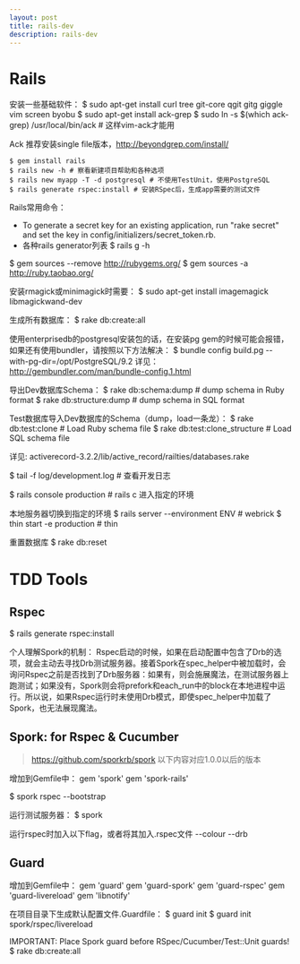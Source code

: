 ```yaml
---
layout: post
title: rails-dev
description: rails-dev
---
```


Rails
=====

安装一些基础软件：
    $ sudo apt-get install curl tree git-core qgit gitg giggle vim screen byobu
    $ sudo apt-get install ack-grep
    $ sudo ln -s $(which ack-grep) /usr/local/bin/ack # 这样vim-ack才能用

Ack 推荐安装single file版本，http://beyondgrep.com/install/

    $ gem install rails
    $ rails new -h # 察看新建项目帮助和各种选项
    $ rails new myapp -T -d postgresql # 不使用TestUnit，使用PostgreSQL
    $ rails generate rspec:install # 安装RSpec后，生成app需要的测试文件

Rails常用命令：
-   To generate a secret key for an existing application, run
    "rake secret" and set the key in config/initializers/secret_token.rb.
-   各种rails generator列表 
        $ rails g -h

$ gem sources --remove http://rubygems.org/
$ gem sources -a http://ruby.taobao.org/

安装rmagick或minimagick时需要：
    $ sudo apt-get install imagemagick libmagickwand-dev

生成所有数据库：
    $ rake db:create:all

使用enterprisedb的postgresql安装包的话，在安装pg gem的时候可能会报错，
如果还有使用bundler，请按照以下方法解决：
    $ bundle config build.pg --with-pg-dir=/opt/PostgreSQL/9.2
详见：
    http://gembundler.com/man/bundle-config.1.html

导出Dev数据库Schema：
    $ rake db:schema:dump # dump schema in Ruby format
    $ rake db:structure:dump # dump schema in SQL format

Test数据库导入Dev数据库的Schema（dump，load一条龙）：
    $ rake db:test:clone # Load Ruby schema file
    $ rake db:test:clone_structure # Load SQL schema file

详见: activerecord-3.2.2/lib/active_record/railties/databases.rake

$ tail -f log/development.log # 查看开发日志

$ rails console production # rails c 进入指定的环境

本地服务器切换到指定的环境
    $ rails server --environment ENV # webrick
    $ thin start -e production # thin

重置数据库
    $ rake db:reset

TDD Tools
=========

Rspec
-----

$ rails generate rspec:install

个人理解Spork的机制：
Rspec启动的时候，如果在启动配置中包含了Drb的选项，就会主动去寻找Drb测试服务器。接着Spork在spec_helper中被加载时，会询问Rspec之前是否找到了Drb服务器：如果有，则会施展魔法，在测试服务器上跑测试；如果没有，Spork则会将prefork和each_run中的block在本地进程中运行。所以说，如果Rspec运行时未使用Drb模式，即使spec_helper中加载了Spork，也无法展现魔法。

Spork: for Rspec & Cucumber
---------------------------

> https://github.com/sporkrb/spork 
> 以下内容对应1.0.0以后的版本

增加到Gemfile中：
    gem 'spork'
    gem 'spork-rails'

$ spork rspec --bootstrap

运行测试服务器：
    $ spork

运行rspec时加入以下flag，或者将其加入.rspec文件
    --colour
    --drb

Guard
-----
增加到Gemfile中：
    gem 'guard'
    gem 'guard-spork'
    gem 'guard-rspec'
    gem 'guard-livereload'
    gem 'libnotify' 

在项目目录下生成默认配置文件.Guardfile：
    $ guard init
    $ guard init spork/rspec/livereload

IMPORTANT: Place Spork guard before RSpec/Cucumber/Test::Unit guards!
    $ rake db:create:all
